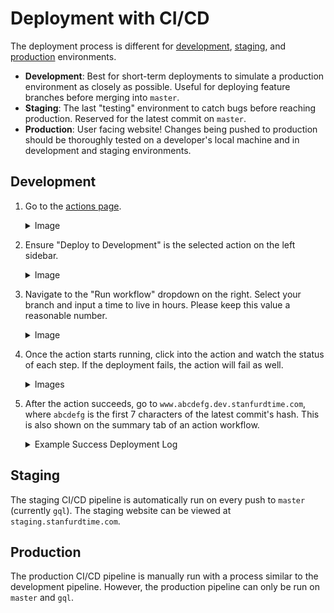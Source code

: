 # Deployment with CI/CD

The deployment process is different for [development](#development), [staging](#staging), and [production](#production) environments.
- **Development**: Best for short-term deployments to simulate a production environment as closely as possible. Useful for deploying feature branches before merging into `master`.
- **Staging**: The last "testing" environment to catch bugs before reaching production. Reserved for the latest commit on `master`.
- **Production**: User facing website! Changes being pushed to production should be thoroughly tested on a developer's local machine and in development and staging environments.

## Development

1. Go to the [actions page](https://github.com/asuc-octo/berkeleytime/actions).
    <details><summary>Image</summary>

    ![Github Actions Page](./assets/cicd-dev-1.png)

    </details>

2. Ensure "Deploy to Development" is the selected action on the left sidebar.
    <details><summary>Image</summary>

    ![Deploy to Development Sidebar Button](./assets/cicd-dev-2.png)

    </details>

3. Navigate to the "Run workflow" dropdown on the right. Select your branch and input a time to live in hours. Please keep this value a reasonable number.
    <details><summary>Image</summary>

    ![Deploy to Development Action Menu](./assets/cicd-dev-3.png)

    </details>

4. Once the action starts running, click into the action and watch the status of each step. If the deployment fails, the action will fail as well.
    <details><summary>Images</summary>

    ![Deploy to Development Action Running](./assets/cicd-dev-4.png)
    You can view the logs of each step by navigating the left sidebar.
    ![Deploy to Development Action Logs](./assets/cicd-dev-5.png)

    </details>

5. After the action succeeds, go to `www.abcdefg.dev.stanfurdtime.com`, where `abcdefg` is the first 7 characters of the latest commit's hash. This is also shown on the summary tab of an action workflow.

    <details><summary>Example Success Deployment Log</summary>

    ```
    ======= CLI Version =======
    Drone SSH version 1.8.0
    ===========================
    Release "bt-dev-app-69d94b6" does not exist. Installing it now.
    Pulled: registry-1.docker.io/octoberkeleytime/bt-app:0.1.0-dev.69d94b6
    Digest: sha256:e3d020b8582b8b4c583f026f79e4ab2b374386ce67ea5ee43aa65c6b334f9db0
    W1204 22:20:37.827877 2103423 warnings.go:70] unknown field "spec.template.app.kubernetes.io/instance"
    W1204 22:20:37.827939 2103423 warnings.go:70] unknown field "spec.template.app.kubernetes.io/managed-by"
    W1204 22:20:37.827947 2103423 warnings.go:70] unknown field "spec.template.app.kubernetes.io/name"
    W1204 22:20:37.827952 2103423 warnings.go:70] unknown field "spec.template.env"
    W1204 22:20:37.827956 2103423 warnings.go:70] unknown field "spec.template.helm.sh/chart"
    NAME: bt-dev-app-69d94b6
    LAST DEPLOYED: Wed Dec  4 22:20:36 2024
    NAMESPACE: bt
    STATUS: deployed
    REVISION: 1
    TEST SUITE: None
    Waiting for deployment "bt-dev-app-69d94b6-backend" rollout to finish: 0 of 2 updated replicas are available...
    Waiting for deployment "bt-dev-app-69d94b6-backend" rollout to finish: 1 of 2 updated replicas are available...
    deployment "bt-dev-app-69d94b6-backend" successfully rolled out
    deployment "bt-dev-app-69d94b6-frontend" successfully rolled out
    ===============================================
    ✅ Successfully executed commands to all hosts.
    ===============================================
    ```

    </details>

## Staging

The staging CI/CD pipeline is automatically run on every push to `master` (currently `gql`). The staging website can be viewed at `staging.stanfurdtime.com`.

## Production

The production CI/CD pipeline is manually run with a process similar to the development pipeline. However, the production pipeline can only be run on `master` and `gql`.
